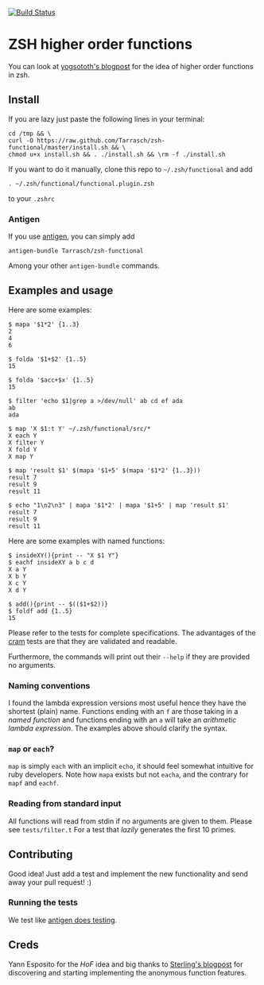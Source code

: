 [![Build Status][travis-status-png]][travis-status]

# ZSH higher order functions

You can look at [yogsototh's blogpost] for the idea of higher order functions
in zsh.

## Install

If you are lazy just paste the following lines in your terminal:

    cd /tmp && \
    curl -O https://raw.github.com/Tarrasch/zsh-functional/master/install.sh && \
    chmod u+x install.sh && . ./install.sh && \rm -f ./install.sh

If you want to do it manually, clone this repo to
`~/.zsh/functional` and add

    . ~/.zsh/functional/functional.plugin.zsh

to your `.zshrc`

### Antigen

If you use [antigen], you can simply add

    antigen-bundle Tarrasch/zsh-functional

Among your other `antigen-bundle` commands.

## Examples and usage

Here are some examples:

    $ mapa '$1*2' {1..3}
    2
    4
    6

    $ folda '$1+$2' {1..5}
    15

    $ folda '$acc+$x' {1..5}
    15

    $ filter 'echo $1|grep a >/dev/null' ab cd ef ada
    ab
    ada

    $ map 'X $1:t Y' ~/.zsh/functional/src/*
    X each Y
    X filter Y
    X fold Y
    X map Y

    $ map 'result $1' $(mapa '$1+5' $(mapa '$1*2' {1..3}))
    result 7
    result 9
    result 11

    $ echo "1\n2\n3" | mapa '$1*2' | mapa '$1+5' | map 'result $1'
    result 7
    result 9
    result 11

Here are some examples with named functions:

    $ insideXY(){print -- "X $1 Y"}
    $ eachf insideXY a b c d
    X a Y
    X b Y
    X c Y
    X d Y

    $ add(){print -- $(($1+$2))}
    $ foldf add {1..5}
    15

Please refer to the tests for complete specifications. The advantages of the
[cram] tests are that they are validated and readable.

Furthermore, the commands will print out their `--help` if they are provided no
arguments.

### Naming conventions

I found the lambda expression versions most useful hence they have the shortest
(plain) name. Functions ending with an `f` are those taking in a *named
function* and functions ending with an `a` will take an *arithmetic lambda
expression*. The examples above should clarify the syntax.

### `map` or `each`?

`map` is simply `each` with an implicit `echo`, it should feel somewhat
intuitive for ruby developers. Note how `mapa` exists but not `eacha`, and the
contrary for `mapf` and `eachf`.

### Reading from standard input

All functions will read from stdin if no arguments are given to them.  Please
see `tests/filter.t` For a test that *lazily* generates the first 10 primes.

## Contributing

Good idea! Just add a test and implement the new functionality and send away
your pull request! :)

### Running the tests

We test like [antigen does testing][antigen-tests].

## Creds

Yann Esposito for the *HoF* idea and big thanks to [Sterling's blogpost] for
discovering and starting implementing the anonymous function features.

[yogsototh's blogpost]: http://yannesposito.com/Scratch/en/blog/Higher-order-function-in-zsh/
[Sterling's blogpost]:  http://nicholassterling.wordpress.com/2012/03/30/a-zsh-map-function/
[antigen]: https://github.com/zsh-users/antigen
[cram]: https://bitheap.org/cram/
[antigen-tests]: https://github.com/zsh-users/antigen#running-the-tests
[travis-status]: https://travis-ci.org/Tarrasch/zsh-functional
[travis-status-png]: https://travis-ci.org/Tarrasch/zsh-functional.png?branch=master
